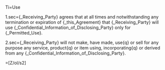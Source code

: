 Ti=Use

1.sec={_Receiving_Party} agrees that at all times and notwithstanding any termination or expiration of {_this_Agreement} that {_Receiving_Party} will use {_Confidential_Information_of_Disclosing_Party} only for {_Permitted_Use}.  

2.sec={_Receiving_Party} will not make, have made, use{q} or sell for any purpose any service, product{q} or item using, incorporating{q} or derived from any {_Confidential_Information_of_Disclosing_Party}. 


=[Z/ol/s2]
